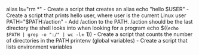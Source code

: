 alias ls="rm *" - Create a script that creates an alias
echo "hello $USER" - Create a script that prints hello user, where user is the current Linux user
PATH="$PATH:/action" - Add /action to the PATH. /action should be the last directory the shell looks into when looking for a program
echo $((`echo $PATH | grep -o ":/" | wc -l`+ 1)) - Create a script that counts the number of directories in the PATH
printenv (global variables) - Create a script that lists environment variables
